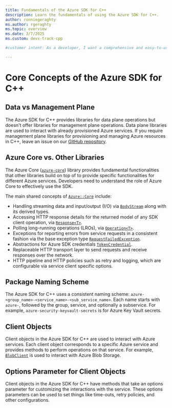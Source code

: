 ```yaml
---
title: Fundamentals of the Azure SDK for C++
description: Learn the fundamentals of using the Azure SDK for C++. 
author: ronniegeraghty
ms.author: rgeraghty
ms.topic: overview
ms.date: 3/7/2025
ms.custom: devx-track-cpp

#customer intent: As a developer, I want a comprehensive and easy-to-use SDK for Azure services so that I can efficiently integrate cloud capabilities into my C++ applications.

---
```


# Core Concepts of the Azure SDK for C++

## Data vs Management Plane

The Azure SDK for C++ provides libraries for data plane operations but doesn't offer libraries for management plane operations. Data plane libraries are used to interact with already provisioned Azure services. If you require management plane libraries for provisioning and managing Azure resources in C++, leave an issue on our [GitHub repository](https://github.com/Azure/azure-sdk-for-cpp/issues/new/choose).

## Azure Core vs. Other Libraries

The Azure Core ([`azure-core`](https://azuresdkdocs.z19.web.core.windows.net/cpp/azure-core/latest/index.html)) library provides fundamental functionalities that other libraries build on top of to provide specific functionalities for different Azure services. Developers need to understand the role of Azure Core to effectively use the SDK.

The main shared concepts of [`Azure::Core`](https://azuresdkdocs.z19.web.core.windows.net/cpp/azure-core/latest/namespace_azure.html) include:

- Handling streaming data and input/output (I/O) via [`BodyStream`](https://azuresdkdocs.z19.web.core.windows.net/cpp/azure-core/latest/class_azure_1_1_core_1_1_i_o_1_1_body_stream.html) along with its derived types.
- Accessing HTTP response details for the returned model of any SDK client operation, via [`Response<T>`](https://azuresdkdocs.z19.web.core.windows.net/cpp/azure-core/latest/class_azure_1_1_response.html).
- Polling long-running operations (LROs), via [`Operation<T>`](https://azuresdkdocs.z19.web.core.windows.net/cpp/azure-core/latest/class_azure_1_1_core_1_1_operation.html).
- Exceptions for reporting errors from service requests in a consistent fashion via the base exception type [`RequestFailedException`](https://azuresdkdocs.z19.web.core.windows.net/cpp/azure-core/latest/class_azure_1_1_core_1_1_request_failed_exception.html).
- Abstractions for Azure SDK credentials [`TokenCredential`](https://azuresdkdocs.z19.web.core.windows.net/cpp/azure-core/latest/class_azure_1_1_core_1_1_credentials_1_1_token_credential.html).
- Replaceable HTTP transport layer to send requests and receive responses over the network.
- HTTP pipeline and HTTP policies such as retry and logging, which are configurable via service client specific options.

## Package Naming Scheme

The Azure SDK for C++ uses a consistent naming scheme: `azure-<group_name>-<service_name>-<sub_service_name>`. Each name starts with `azure-`, followed by the group, service, and optionally a subservice. For example, `azure-security-keyvault-secrets` is for Azure Key Vault secrets.

## Client Objects

Client objects in the Azure SDK for C++ are used to interact with Azure services. Each client object corresponds to a specific Azure service and provides methods to perform operations on that service. For example, [`BlobClient`](https://azuresdkdocs.z19.web.core.windows.net/cpp/azure-storage-blobs/latest/class_azure_1_1_storage_1_1_blobs_1_1_blob_client.html) is used to interact with Azure Blob Storage.

## Options Parameter for Client Objects

Client objects in the Azure SDK for C++ have methods that take an options parameter for customizing the interactions with the service. These options parameters can be used to set things like time-outs, retry policies, and other configurations.

